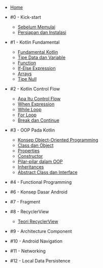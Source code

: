- [Home](/)
- #0 - Kick-start

  - [Sebelum Memulai](pre-requisite.md)
  - [Persiapan dan Instalasi](instalasi.md)

- #1 - Kotlin Fundamental

  - [Fundamental Kotlin](m1-fundamental-kotlin.md)
  - [Tipe Data dan Variable](m2-datatype-variable.md)
  - [Function](m3-function-kotlin.md)
  - [If-Else Expression](m4-if-else.md)
  - [Arrays](m5-arrays.md)
  - [Tipe Null](m6-null.md)

- #2 - Kotlin Control Flow

  - [Apa Itu Control Flow](m7-control-flow.md)
  - [When Expression](m8-when.md)
  - [While Loop](m9-while-loop.md)
  - [For Loop](m10-for-loop.md)
  - [Break dan Continue](m11-break-continue.md)

- #3 - OOP Pada Kotlin

  - [Konsep Object-Oriented Programming](m12-oop.md)
  - [Class dan Object](m13-class-object.md)
  - [Properties](m14-properties.md)
  - [Constructor](m15-constructor.md)
  - [Pilar-pilar dalam OOP](m16-pilar-oop.md)
  - [Inheritances](m17-inheritances.md)
  - [Abstract Class dan Interface](m18-abstract-interface.md)

- #4 - Functional Programming

- #6 - Konsep Dasar Android

- #7 - Fragment

- #8 - RecyclerView

  - [Teori RecyclerView](recyclerview.md)

- #9 - Architecture Component

- #10 - Android Navigation

- #11 - Networking

- #12 - Local Data Persistence
